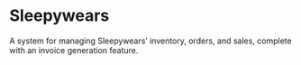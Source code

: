 # Sleepywears
A system for managing Sleepywears’ inventory, orders, and sales, complete with an invoice generation feature.
